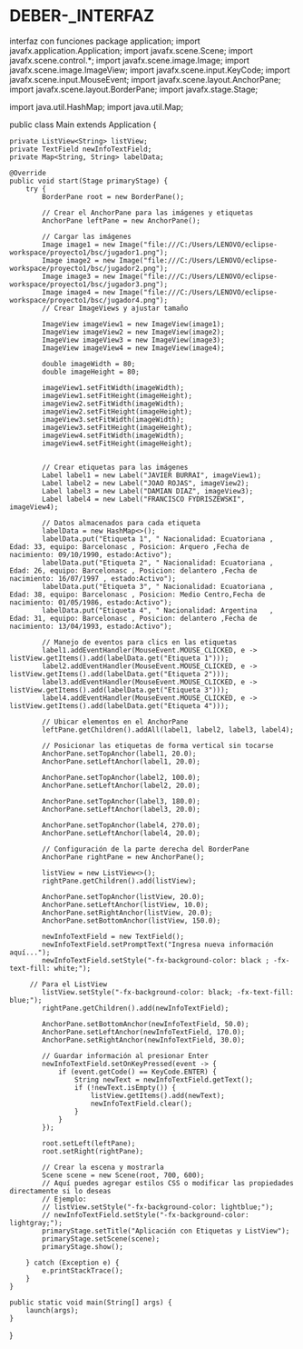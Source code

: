 # DEBER-_INTERFAZ
interfaz con funciones
package application;
import javafx.application.Application;
import javafx.scene.Scene;
import javafx.scene.control.*;
import javafx.scene.image.Image;
import javafx.scene.image.ImageView;
import javafx.scene.input.KeyCode;
import javafx.scene.input.MouseEvent;
import javafx.scene.layout.AnchorPane;
import javafx.scene.layout.BorderPane;
import javafx.stage.Stage;

import java.util.HashMap;
import java.util.Map;

public class Main extends Application {

    private ListView<String> listView;
    private TextField newInfoTextField;
    private Map<String, String> labelData;

    @Override
    public void start(Stage primaryStage) {
        try {
            BorderPane root = new BorderPane();

            // Crear el AnchorPane para las imágenes y etiquetas
            AnchorPane leftPane = new AnchorPane();

            // Cargar las imágenes
            Image image1 = new Image("file:///C:/Users/LENOVO/eclipse-workspace/proyecto1/bsc/jugador1.png");
            Image image2 = new Image("file:///C:/Users/LENOVO/eclipse-workspace/proyecto1/bsc/jugador2.png");
            Image image3 = new Image("file:///C:/Users/LENOVO/eclipse-workspace/proyecto1/bsc/jugador3.png");
            Image image4 = new Image("file:///C:/Users/LENOVO/eclipse-workspace/proyecto1/bsc/jugador4.png");
            // Crear ImageViews y ajustar tamaño
            
            ImageView imageView1 = new ImageView(image1);
            ImageView imageView2 = new ImageView(image2);
            ImageView imageView3 = new ImageView(image3);
            ImageView imageView4 = new ImageView(image4);

            double imageWidth = 80;
            double imageHeight = 80;

            imageView1.setFitWidth(imageWidth);
            imageView1.setFitHeight(imageHeight);
            imageView2.setFitWidth(imageWidth);
            imageView2.setFitHeight(imageHeight);
            imageView3.setFitWidth(imageWidth);
            imageView3.setFitHeight(imageHeight);
            imageView4.setFitWidth(imageWidth);
            imageView4.setFitHeight(imageHeight);


            // Crear etiquetas para las imágenes
            Label label1 = new Label("JAVIER BURRAI", imageView1);
            Label label2 = new Label("JOAO ROJAS", imageView2);
            Label label3 = new Label("DAMIAN DIAZ", imageView3);
            Label label4 = new Label("FRANCISCO FYDRISZEWSKI", imageView4);

            // Datos almacenados para cada etiqueta
            labelData = new HashMap<>();
            labelData.put("Etiqueta 1", " Nacionalidad: Ecuatoriana , Edad: 33, equipo: Barcelonasc , Posicion: Arquero ,Fecha de nacimiento: 09/10/1990, estado:Activo");
            labelData.put("Etiqueta 2", " Nacionalidad: Ecuatoriana , Edad: 26, equipo: Barcelonasc , Posicion: delantero ,Fecha de nacimiento: 16/07/1997 , estado:Activo");
            labelData.put("Etiqueta 3", " Nacionalidad: Ecuatoriana , Edad: 38, equipo: Barcelonasc , Posicion: Medio Centro,Fecha de nacimiento: 01/05/1986, estado:Activo");
            labelData.put("Etiqueta 4", " Nacionalidad: Argentina   , Edad: 31, equipo: Barcelonasc , Posicion: delantero ,Fecha de nacimiento: 13/04/1993, estado:Activo");
            
            // Manejo de eventos para clics en las etiquetas
            label1.addEventHandler(MouseEvent.MOUSE_CLICKED, e -> listView.getItems().add(labelData.get("Etiqueta 1")));
            label2.addEventHandler(MouseEvent.MOUSE_CLICKED, e -> listView.getItems().add(labelData.get("Etiqueta 2")));
            label3.addEventHandler(MouseEvent.MOUSE_CLICKED, e -> listView.getItems().add(labelData.get("Etiqueta 3")));
            label4.addEventHandler(MouseEvent.MOUSE_CLICKED, e -> listView.getItems().add(labelData.get("Etiqueta 4")));

            // Ubicar elementos en el AnchorPane
            leftPane.getChildren().addAll(label1, label2, label3, label4);

            // Posicionar las etiquetas de forma vertical sin tocarse
            AnchorPane.setTopAnchor(label1, 20.0);
            AnchorPane.setLeftAnchor(label1, 20.0);

            AnchorPane.setTopAnchor(label2, 100.0);
            AnchorPane.setLeftAnchor(label2, 20.0);

            AnchorPane.setTopAnchor(label3, 180.0);
            AnchorPane.setLeftAnchor(label3, 20.0);

            AnchorPane.setTopAnchor(label4, 270.0);
            AnchorPane.setLeftAnchor(label4, 20.0);

            // Configuración de la parte derecha del BorderPane
            AnchorPane rightPane = new AnchorPane();

            listView = new ListView<>();
            rightPane.getChildren().add(listView);
            
            AnchorPane.setTopAnchor(listView, 20.0);
            AnchorPane.setLeftAnchor(listView, 10.0);
            AnchorPane.setRightAnchor(listView, 20.0);
            AnchorPane.setBottomAnchor(listView, 150.0);

            newInfoTextField = new TextField();
            newInfoTextField.setPromptText("Ingresa nueva información aquí...");
            newInfoTextField.setStyle("-fx-background-color: black ; -fx-text-fill: white;");

         // Para el ListView
            listView.setStyle("-fx-background-color: black; -fx-text-fill: blue;");
            rightPane.getChildren().add(newInfoTextField);

            AnchorPane.setBottomAnchor(newInfoTextField, 50.0);
            AnchorPane.setLeftAnchor(newInfoTextField, 170.0);
            AnchorPane.setRightAnchor(newInfoTextField, 30.0);

            // Guardar información al presionar Enter
            newInfoTextField.setOnKeyPressed(event -> {
                if (event.getCode() == KeyCode.ENTER) {
                    String newText = newInfoTextField.getText();
                    if (!newText.isEmpty()) {
                        listView.getItems().add(newText);
                        newInfoTextField.clear();
                    }
                }
            });

            root.setLeft(leftPane);
            root.setRight(rightPane);

            // Crear la escena y mostrarla
            Scene scene = new Scene(root, 700, 600);
            // Aquí puedes agregar estilos CSS o modificar las propiedades directamente si lo deseas
            // Ejemplo:
            // listView.setStyle("-fx-background-color: lightblue;");
            // newInfoTextField.setStyle("-fx-background-color: lightgray;");
            primaryStage.setTitle("Aplicación con Etiquetas y ListView");
            primaryStage.setScene(scene);
            primaryStage.show();

        } catch (Exception e) {
            e.printStackTrace();
        }
    }

    public static void main(String[] args) {
        launch(args);
    }

}
